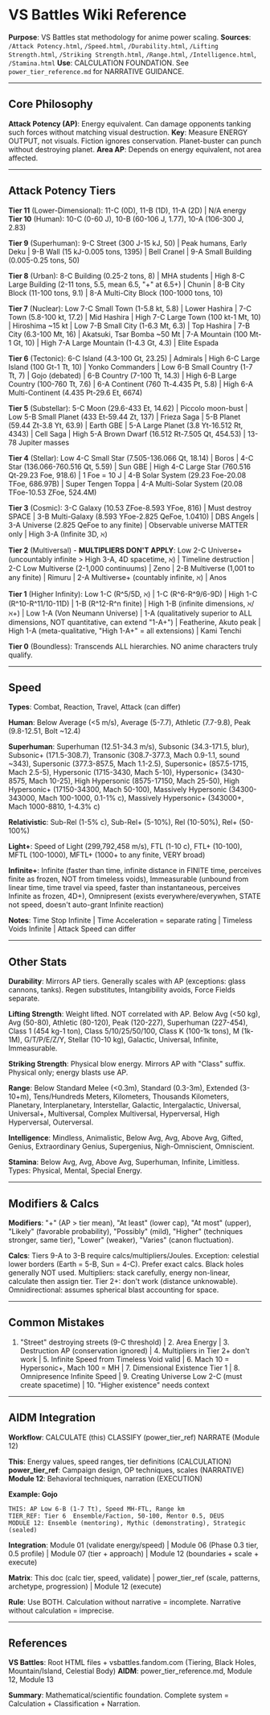 ﻿# VS Battles Wiki Reference

**Purpose**: VS Battles stat methodology for anime power scaling.
**Sources**: `/Attack Potency.html`, `/Speed.html`, `/Durability.html`, `/Lifting Strength.html`, `/Striking Strength.html`, `/Range.html`, `/Intelligence.html`, `/Stamina.html`
**Use**: CALCULATION FOUNDATION. See `power_tier_reference.md` for NARRATIVE GUIDANCE.

---

## Core Philosophy

**Attack Potency (AP)**: Energy equivalent. Can damage opponents tanking such forces without matching visual destruction.
**Key**: Measure ENERGY OUTPUT, not visuals. Fiction ignores conservation. Planet-buster can punch without destroying planet.
**Area  AP**: Depends on energy equivalent, not area affected.

---

## Attack Potency Tiers

**Tier 11** (Lower-Dimensional): 11-C (0D), 11-B (1D), 11-A (2D) | N/A energy
**Tier 10** (Human): 10-C (0-60 J), 10-B (60-106 J, 1.77), 10-A (106-300 J, 2.83)

**Tier 9** (Superhuman):
9-C Street (300 J-15 kJ, 50) | Peak humans, Early Deku | 9-B Wall (15 kJ-0.005 tons, 1395) | Bell Cranel | 9-A Small Building (0.005-0.25 tons, 50)

**Tier 8** (Urban):
8-C Building (0.25-2 tons, 8) | MHA students | High 8-C Large Building (2-11 tons, 5.5, mean 6.5, "+" at 6.5+) | Chunin | 8-B City Block (11-100 tons, 9.1) | 8-A Multi-City Block (100-1000 tons, 10)

**Tier 7** (Nuclear):
Low 7-C Small Town (1-5.8 kt, 5.8) | Lower Hashira | 7-C Town (5.8-100 kt, 17.2) | Mid Hashira | High 7-C Large Town (100 kt-1 Mt, 10) | Hiroshima ~15 kt | Low 7-B Small City (1-6.3 Mt, 6.3) | Top Hashira | 7-B City (6.3-100 Mt, 16) | Akatsuki, Tsar Bomba ~50 Mt | 7-A Mountain (100 Mt-1 Gt, 10) | High 7-A Large Mountain (1-4.3 Gt, 4.3) | Elite Espada

**Tier 6** (Tectonic):
6-C Island (4.3-100 Gt, 23.25) | Admirals | High 6-C Large Island (100 Gt-1 Tt, 10) | Yonko Commanders | Low 6-B Small Country (1-7 Tt, 7) | Gojo (debated) | 6-B Country (7-100 Tt, 14.3) | High 6-B Large Country (100-760 Tt, 7.6) | 6-A Continent (760 Tt-4.435 Pt, 5.8) | High 6-A Multi-Continent (4.435 Pt-29.6 Et, 6674)

**Tier 5** (Substellar):
5-C Moon (29.6-433 Et, 14.62) | Piccolo moon-bust | Low 5-B Small Planet (433 Et-59.44 Zt, 137) | Frieza Saga | 5-B Planet (59.44 Zt-3.8 Yt, 63.9) | Earth GBE | 5-A Large Planet (3.8 Yt-16.512 Rt, 4343) | Cell Saga | High 5-A Brown Dwarf (16.512 Rt-7.505 Qt, 454.53) | 13-78 Jupiter masses

**Tier 4** (Stellar):
Low 4-C Small Star (7.505-136.066 Qt, 18.14) | Boros | 4-C Star (136.066-760.516 Qt, 5.59) | Sun GBE | High 4-C Large Star (760.516 Qt-29.23 Foe, 918.6) | 1 Foe = 10 J | 4-B Solar System (29.23 Foe-20.08 TFoe, 686.97B) | Super Tengen Toppa | 4-A Multi-Solar System (20.08 TFoe-10.53 ZFoe, 524.4M)

**Tier 3** (Cosmic):
3-C Galaxy (10.53 ZFoe-8.593 YFoe, 816) | Must destroy SPACE | 3-B Multi-Galaxy (8.593 YFoe-2.825 QeFoe, 1.0410) | DBS Angels | 3-A Universe (2.825 QeFoe to any finite) | Observable universe MATTER only | High 3-A (Infinite 3D, ℵ)

**Tier 2** (Multiversal) - **MULTIPLIERS DON'T APPLY**:
Low 2-C Universe+ (uncountably infinite > High 3-A, 4D spacetime, ℵ) | Timeline destruction | 2-C Low Multiverse (2-1,000 continuums) | Zeno | 2-B Multiverse (1,001 to any finite) | Rimuru | 2-A Multiverse+ (countably infinite, ℵ) | Anos

**Tier 1** (Higher Infinity):
Low 1-C (R^5/5D, ℵ) | 1-C (R^6-R^9/6-9D) | High 1-C (R^10-R^11/10-11D) | 1-B (R^12-R^n finite) | High 1-B (infinite dimensions, ℵ/ℵ+) | Low 1-A (Von Neumann Universe) | 1-A (qualitatively superior to ALL dimensions, NOT quantitative, can extend "1-A+") | Featherine, Akuto peak | High 1-A (meta-qualitative, "High 1-A+" = all extensions) | Kami Tenchi

**Tier 0** (Boundless): Transcends ALL hierarchies. NO anime characters truly qualify.

---

## Speed

**Types**: Combat, Reaction, Travel, Attack (can differ)

**Human**: Below Average (<5 m/s), Average (5-7.7), Athletic (7.7-9.8), Peak (9.8-12.51, Bolt ~12.4)

**Superhuman**: Superhuman (12.51-34.3 m/s), Subsonic (34.3-171.5, blur), Subsonic+ (171.5-308.7), Transonic (308.7-377.3, Mach 0.9-1.1, sound ~343), Supersonic (377.3-857.5, Mach 1.1-2.5), Supersonic+ (857.5-1715, Mach 2.5-5), Hypersonic (1715-3430, Mach 5-10), Hypersonic+ (3430-8575, Mach 10-25), High Hypersonic (8575-17150, Mach 25-50), High Hypersonic+ (17150-34300, Mach 50-100), Massively Hypersonic (34300-343000, Mach 100-1000, 0.1-1% c), Massively Hypersonic+ (343000+, Mach 1000-8810, 1-4.3% c)

**Relativistic**: Sub-Rel (1-5% c), Sub-Rel+ (5-10%), Rel (10-50%), Rel+ (50-100%)

**Light+**: Speed of Light (299,792,458 m/s), FTL (1-10 c), FTL+ (10-100), MFTL (100-1000), MFTL+ (1000+ to any finite, VERY broad)

**Infinite+**: Infinite (faster than time, infinite distance in FINITE time, perceives finite as frozen, NOT from timeless voids), Immeasurable (unbound from linear time, time travel via speed, faster than instantaneous, perceives Infinite as frozen, 4D+), Omnipresent (exists everywhere/everywhen, STATE not speed, doesn't auto-grant Infinite reaction)

**Notes**: Time Stop  Infinite | Time Acceleration = separate rating | Timeless Voids  Infinite | Attack Speed can differ

---

## Other Stats

**Durability**: Mirrors AP tiers. Generally scales with AP (exceptions: glass cannons, tanks). Regen substitutes, Intangibility avoids, Force Fields separate.

**Lifting Strength**: Weight lifted. NOT correlated with AP. Below Avg (<50 kg), Avg (50-80), Athletic (80-120), Peak (120-227), Superhuman (227-454), Class 1 (454 kg-1 ton), Class 5/10/25/50/100, Class K (100-1k tons), M (1k-1M), G/T/P/E/Z/Y, Stellar (10-10 kg), Galactic, Universal, Infinite, Immeasurable.

**Striking Strength**: Physical blow energy. Mirrors AP with "Class" suffix. Physical only; energy blasts use AP.

**Range**: Below Standard Melee (<0.3m), Standard (0.3-3m), Extended (3-10+m), Tens/Hundreds Meters, Kilometers, Thousands Kilometers, Planetary, Interplanetary, Interstellar, Galactic, Intergalactic, Universal, Universal+, Multiversal, Complex Multiversal, Hyperversal, High Hyperversal, Outerversal.

**Intelligence**: Mindless, Animalistic, Below Avg, Avg, Above Avg, Gifted, Genius, Extraordinary Genius, Supergenius, Nigh-Omniscient, Omniscient.

**Stamina**: Below Avg, Avg, Above Avg, Superhuman, Infinite, Limitless. Types: Physical, Mental, Special Energy.

---

## Modifiers & Calcs

**Modifiers**: "+" (AP > tier mean), "At least" (lower cap), "At most" (upper), "Likely" (favorable probability), "Possibly" (mild), "Higher" (techniques stronger, same tier), "Lower" (weaker), "Varies" (canon fluctuation).

**Calcs**: Tiers 9-A to 3-B require calcs/multipliers/Joules. Exception: celestial lower borders (Earth = 5-B, Sun = 4-C). Prefer exact calcs. Black holes generally NOT used. Multipliers: stack carefully, energy non-linear, calculate then assign tier. Tier 2+: don't work (distance unknowable). Omnidirectional: assumes spherical blast accounting for space.

---

## Common Mistakes

1. "Street"  destroying streets (9-C threshold) | 2. Area  Energy | 3. Destruction  AP (conservation ignored) | 4. Multipliers in Tier 2+ don't work | 5. Infinite Speed from Timeless Void  valid | 6. Mach 10 = Hypersonic+, Mach 100 = MH | 7. Dimensional Existence  Tier 1 | 8. Omnipresence  Infinite Speed | 9. Creating Universe  Low 2-C (must create spacetime) | 10. "Higher existence" needs context

---

## AIDM Integration

**Workflow**: CALCULATE (this)  CLASSIFY (power_tier_ref)  NARRATE (Module 12)

**This**: Energy values, speed ranges, tier definitions (CALCULATION)
**power_tier_ref**: Campaign design, OP techniques, scales (NARRATIVE)
**Module 12**: Behavioral techniques, narration (EXECUTION)

**Example: Gojo**
```
THIS: AP Low 6-B (1-7 Tt), Speed MH-FTL, Range km
TIER_REF: Tier 6  Ensemble/Faction, 50-100, Mentor 0.5, DEUS
MODULE 12: Ensemble (mentoring), Mythic (demonstrating), Strategic (sealed)
```

**Integration**: Module 01 (validate energy/speed) | Module 06 (Phase 0.3 tier, 0.5 profile) | Module 07 (tier + approach) | Module 12 (boundaries + scale + execute)

**Matrix**: This doc (calc tier, speed, validate) | power_tier_ref (scale, patterns, archetype, progression) | Module 12 (execute)

**Rule**: Use BOTH. Calculation without narrative = incomplete. Narrative without calculation = imprecise.

---

## References

**VS Battles**: Root HTML files + vsbattles.fandom.com (Tiering, Black Holes, Mountain/Island, Celestial Body)
**AIDM**: power_tier_reference.md, Module 12, Module 13

**Summary**: Mathematical/scientific foundation. Complete system = Calculation + Classification + Narration.
